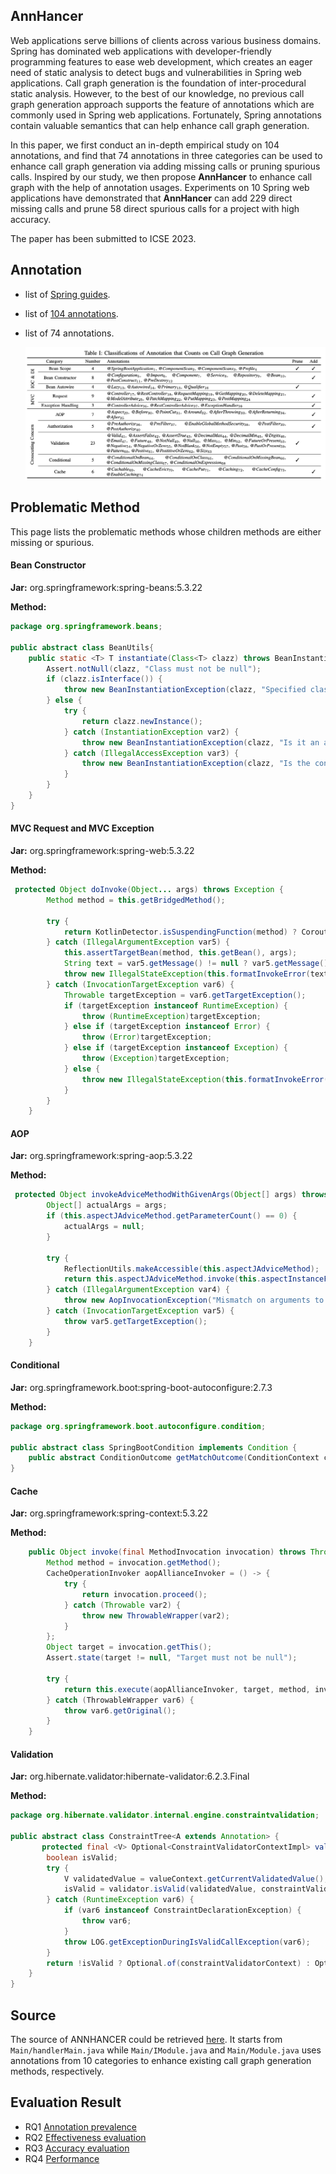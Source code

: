 ## AnnHancer

Web applications serve billions of clients across various business domains. Spring has dominated web applications with developer-friendly programming features to ease web development, which creates an eager need of static analysis to detect bugs and vulnerabilities in Spring web applications. Call graph generation is the foundation of inter-procedural static analysis. However, to the best of our knowledge, no previous call graph generation approach supports the feature of annotations which are commonly used in Spring web applications. Fortunately, Spring annotations contain valuable semantics that can help enhance call graph generation.

In this paper, we first conduct an in-depth empirical study on 104 annotations, and find that 74 annotations in three categories can be used to enhance call graph generation via adding missing calls or pruning spurious calls. Inspired by our study, we then propose **AnnHancer** to enhance call graph with the help of annotation usages. Experiments on 10 Spring web applications have demonstrated that **AnnHancer** can add 229 direct missing calls and prune 58 direct spurious calls for a project with high accuracy.

The paper has been submitted to ICSE 2023.

## Annotation

* list of [Spring guides](spring-guide.txt).

<!-- * list of analyzed [jar files](jars.txt). -->

* list of [104 annotations](annotation.json).

* list of 74 annotations.

   ![annotation-enhance](./annotation-enhance.png)



## Problematic Method

This page lists the problematic methods whose children methods are either missing or spurious.

#### Bean Constructor

**Jar:** org.springframework:spring-beans:5.3.22

**Method:**

```java
package org.springframework.beans;

public abstract class BeanUtils{
    public static <T> T instantiate(Class<T> clazz) throws BeanInstantiationException {
        Assert.notNull(clazz, "Class must not be null");
        if (clazz.isInterface()) {
            throw new BeanInstantiationException(clazz, "Specified class is an interface");
        } else {
            try {
                return clazz.newInstance();
            } catch (InstantiationException var2) {
                throw new BeanInstantiationException(clazz, "Is it an abstract class?", var2);
            } catch (IllegalAccessException var3) {
                throw new BeanInstantiationException(clazz, "Is the constructor accessible?", var3);
            }
        }
    }
}
```



#### MVC Request and MVC Exception

**Jar:** org.springframework:spring-web:5.3.22

**Method:**

```java
 protected Object doInvoke(Object... args) throws Exception {
        Method method = this.getBridgedMethod();

        try {
            return KotlinDetector.isSuspendingFunction(method) ? CoroutinesUtils.invokeSuspendingFunction(method, this.getBean(), args) : method.invoke(this.getBean(), args);
        } catch (IllegalArgumentException var5) {
            this.assertTargetBean(method, this.getBean(), args);
            String text = var5.getMessage() != null ? var5.getMessage() : "Illegal argument";
            throw new IllegalStateException(this.formatInvokeError(text, args), var5);
        } catch (InvocationTargetException var6) {
            Throwable targetException = var6.getTargetException();
            if (targetException instanceof RuntimeException) {
                throw (RuntimeException)targetException;
            } else if (targetException instanceof Error) {
                throw (Error)targetException;
            } else if (targetException instanceof Exception) {
                throw (Exception)targetException;
            } else {
                throw new IllegalStateException(this.formatInvokeError("Invocation failure", args), targetException);
            }
        }
    }
```



#### AOP

**Jar:** org.springframework:spring-aop:5.3.22

**Method:** 

```java
 protected Object invokeAdviceMethodWithGivenArgs(Object[] args) throws Throwable {
        Object[] actualArgs = args;
        if (this.aspectJAdviceMethod.getParameterCount() == 0) {
            actualArgs = null;
        }

        try {
            ReflectionUtils.makeAccessible(this.aspectJAdviceMethod);
            return this.aspectJAdviceMethod.invoke(this.aspectInstanceFactory.getAspectInstance(), actualArgs);
        } catch (IllegalArgumentException var4) {
            throw new AopInvocationException("Mismatch on arguments to advice method [" + this.aspectJAdviceMethod + "]; pointcut expression [" + this.pointcut.getPointcutExpression() + "]", var4);
        } catch (InvocationTargetException var5) {
            throw var5.getTargetException();
        }
    }
```



#### Conditional

**Jar:** org.springframework.boot:spring-boot-autoconfigure:2.7.3

**Method:**

```java
package org.springframework.boot.autoconfigure.condition;

public abstract class SpringBootCondition implements Condition {
    public abstract ConditionOutcome getMatchOutcome(ConditionContext context, AnnotatedTypeMetadata metadata);
}
```



#### Cache

**Jar:** org.springframework:spring-context:5.3.22

**Method:**

```java
    public Object invoke(final MethodInvocation invocation) throws Throwable {
        Method method = invocation.getMethod();
        CacheOperationInvoker aopAllianceInvoker = () -> {
            try {
                return invocation.proceed();
            } catch (Throwable var2) {
                throw new ThrowableWrapper(var2);
            }
        };
        Object target = invocation.getThis();
        Assert.state(target != null, "Target must not be null");

        try {
            return this.execute(aopAllianceInvoker, target, method, invocation.getArguments());
        } catch (ThrowableWrapper var6) {
            throw var6.getOriginal();
        }
    }
```



#### Validation

**Jar:** org.hibernate.validator:hibernate-validator:6.2.3.Final

**Method:**

```java
package org.hibernate.validator.internal.engine.constraintvalidation;

public abstract class ConstraintTree<A extends Annotation> {
       protected final <V> Optional<ConstraintValidatorContextImpl> validateSingleConstraint(ValueContext<?, ?> valueContext, ConstraintValidatorContextImpl constraintValidatorContext, ConstraintValidator<A, V> validator) {
        boolean isValid;
        try {
            V validatedValue = valueContext.getCurrentValidatedValue();
            isValid = validator.isValid(validatedValue, constraintValidatorContext);
        } catch (RuntimeException var6) {
            if (var6 instanceof ConstraintDeclarationException) {
                throw var6;
            }
            throw LOG.getExceptionDuringIsValidCallException(var6);
        }
        return !isValid ? Optional.of(constraintValidatorContext) : Optional.empty();
    }
}
```



## Source

The source of ANNHANCER could be retrieved [here](AnnHancer.tar). It starts from  ``Main/handlerMain.java`` while ``Main/IModule.java`` and ``Main/Module.java`` uses annotations from 10 categories to enhance existing call graph generation methods, respectively.



## Evaluation Result


* RQ1 [Annotation prevalence](prevalence.zip)
* RQ2 [Effectiveness evaluation](effectiveness.zip)
* RQ3 [Accuracy evaluation](accuracy.zip)
* RQ4 [Performance](performance.zip)






